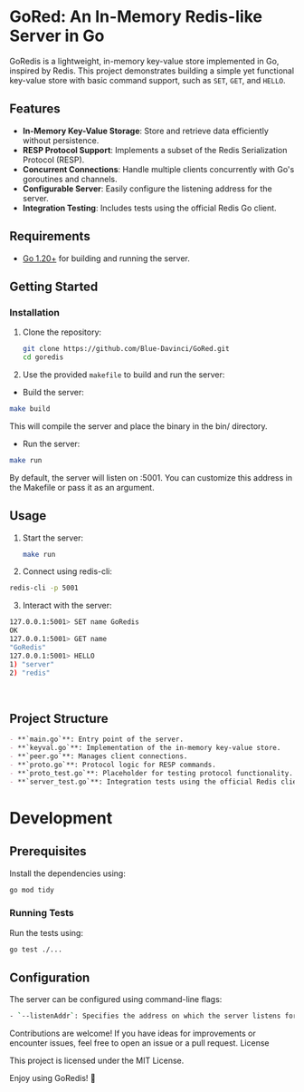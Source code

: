 # GoRed: An In-Memory Redis-like Server in Go

GoRedis is a lightweight, in-memory key-value store implemented in Go, inspired by Redis. This project demonstrates building a simple yet functional key-value store with basic command support, such as `SET`, `GET`, and `HELLO`. 

## Features
- **In-Memory Key-Value Storage**: Store and retrieve data efficiently without persistence.
- **RESP Protocol Support**: Implements a subset of the Redis Serialization Protocol (RESP).
- **Concurrent Connections**: Handle multiple clients concurrently with Go's goroutines and channels.
- **Configurable Server**: Easily configure the listening address for the server.
- **Integration Testing**: Includes tests using the official Redis Go client.

## Requirements
- [Go 1.20+](https://golang.org/dl/) for building and running the server.

## Getting Started

### Installation
1. Clone the repository:
   ```bash
   git clone https://github.com/Blue-Davinci/GoRed.git
   cd goredis
2. Use the provided `makefile` to build and run the server:
- Build the server:
```bash
make build
```
This will compile the server and place the binary in the bin/ directory.
- Run the server:
```bash
make run
```
By default, the server will listen on :5001. You can customize this address in the Makefile or pass it as an argument.

## Usage
1. Start the server:
   ```bash
   make run
   ```
2. Connect using redis-cli:
```bash
redis-cli -p 5001
```
3. Interact with the server:
```bash
127.0.0.1:5001> SET name GoRedis
OK
127.0.0.1:5001> GET name
"GoRedis"
127.0.0.1:5001> HELLO
1) "server"
2) "redis"
```

<br />

## Project Structure

```markdown
- **`main.go`**: Entry point of the server.
- **`keyval.go`**: Implementation of the in-memory key-value store.
- **`peer.go`**: Manages client connections.
- **`proto.go`**: Protocol logic for RESP commands.
- **`proto_test.go`**: Placeholder for testing protocol functionality.
- **`server_test.go`**: Integration tests using the official Redis client.
```
# Development
## Prerequisites
Install the dependencies using:
```bash
go mod tidy
```
### Running Tests
Run the tests using:
```bash
go test ./...
```
## Configuration
The server can be configured using command-line flags:
```bash
- `--listenAddr`: Specifies the address on which the server listens for connections. Default is `:5001`.
```


Contributions are welcome! If you have ideas for improvements or encounter issues, feel free to open an issue or a pull request.
License

This project is licensed under the MIT License.

Enjoy using GoRedis! 🚀

